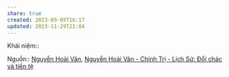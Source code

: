 ```yaml
---
share: true
created: 2023-09-05T16:17
updated: 2023-11-29T21:04
---
```


Khái niệm:: 

Nguồn:: [Nguyễn Hoài Vân](../../../%CE%9E%20Ngu%E1%BB%93n/Nguy%E1%BB%85n%20Ho%C3%A0i%20V%C3%A2n.md), [Nguyễn Hoài Vân - Chính Trị - Lịch Sử: Đổi chác và tiền tệ](https://chinh-tri-lich-su.blogspot.com/2020/04/oi-chac-va-tien-te.html)